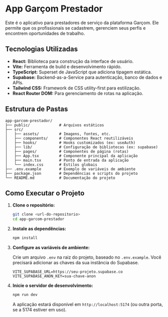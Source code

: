 # App Garçom Prestador

Este é o aplicativo para prestadores de serviço da plataforma Garçom. Ele permite que os profissionais se cadastrem, gerenciem seus perfis e encontrem oportunidades de trabalho.

## Tecnologias Utilizadas

- **React:** Biblioteca para construção da interface de usuário.
- **Vite:** Ferramenta de build e desenvolvimento rápido.
- **TypeScript:** Superset de JavaScript que adiciona tipagem estática.
- **Supabase:** Backend-as-a-Service para autenticação, banco de dados e APIs.
- **Tailwind CSS:** Framework de CSS utility-first para estilização.
- **React Router DOM:** Para gerenciamento de rotas na aplicação.

## Estrutura de Pastas

```
app-garcom-prestador/
├── public/             # Arquivos estáticos
├── src/
│   ├── assets/         # Imagens, fontes, etc.
│   ├── components/     # Componentes React reutilizáveis
│   ├── hooks/          # Hooks customizados (ex: useAuth)
│   ├── lib/            # Configuração de bibliotecas (ex: supabase)
│   ├── pages/          # Componentes de página (rotas)
│   ├── App.tsx         # Componente principal da aplicação
│   ├── main.tsx        # Ponto de entrada da aplicação
│   └── index.css       # Estilos globais
├── .env.example        # Exemplo de variáveis de ambiente
├── package.json        # Dependências e scripts do projeto
└── README.md           # Documentação do projeto
```

## Como Executar o Projeto

1.  **Clone o repositório:**

    ```bash
    git clone <url-do-repositorio>
    cd app-garcom-prestador
    ```

2.  **Instale as dependências:**

    ```bash
    npm install
    ```

3.  **Configure as variáveis de ambiente:**

    Crie um arquivo `.env` na raiz do projeto, baseado no `.env.example`. Você precisará adicionar as chaves da sua instância do Supabase.

    ```
    VITE_SUPABASE_URL=https://seu-projeto.supabase.co
    VITE_SUPABASE_ANON_KEY=sua-chave-anon
    ```

4.  **Inicie o servidor de desenvolvimento:**

    ```bash
    npm run dev
    ```

    A aplicação estará disponível em `http://localhost:5174` (ou outra porta, se a 5174 estiver em uso).
